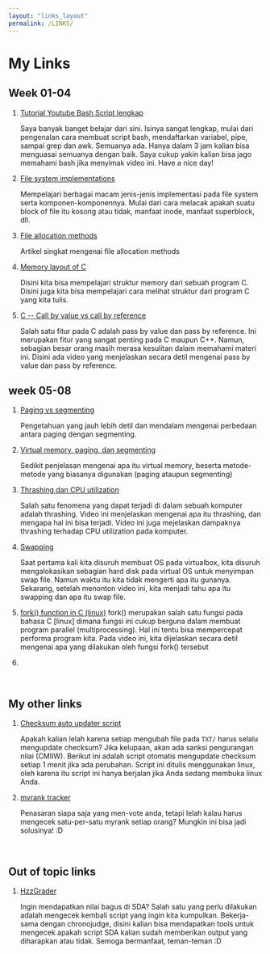 ```yaml
---
layout: "links_layout"
permalink: /LINKS/
---
```



# My Links




## Week 01-04

1. [Tutorial Youtube Bash Script lengkap](https://www.youtube.com/watch?v=e7BufAVwDiM)

	Saya banyak banget belajar dari sini. Isinya sangat lengkap, mulai dari pengenalan cara membuat script bash, mendaftarkan variabel, pipe, sampai grep dan awk. Semuanya ada. Hanya dalam 3 jam kalian bisa menguasai semuanya dengan baik. Saya cukup yakin kalian bisa jago memahami bash jika menyimak video ini. Have a nice day!

2. [File system implementations](https://www.youtube.com/watch?v=JoTIG_ElTyY)

	Mempelajari berbagai macam jenis-jenis implementasi pada file system serta komponen-komponennya. Mulai dari cara melacak apakah suatu block of file itu kosong atau tidak, manfaat inode, manfaat superblock, dll.

3. [File allocation methods](https://www.geeksforgeeks.org/file-allocation-methods/)

	Artikel singkat mengenai file allocation methods

4. [Memory layout of C](https://www.youtube.com/watch?v=kpWG423uQIw)

   Disini kita bisa mempelajari struktur memory dari sebuah program C. Disini juga kita bisa mempelajari cara melihat struktur dari program C yang kita tulis.

5. [C -- Call by value vs call by reference](https://www.youtube.com/watch?v=HEiPxjVR8CU)

   Salah satu fitur pada C adalah pass by value dan pass by reference. Ini merupakan fitur yang sangat penting pada C maupun C++. Namun, sebagian besar orang masih merasa kesulitan dalam memahami materi ini. Disini ada video yang menjelaskan secara detil mengenai pass by value dan pass by reference.



## week 05-08

1. [Paging vs segmenting](https://www.youtube.com/watch?v=p9yZNLeOj4s)

     Pengetahuan yang jauh lebih detil dan mendalam mengenai perbedaan antara paging dengan segmenting.  

2. [Virtual memory, paging, dan segmenting](https://www.youtube.com/watch?v=qeOBEOBJREs)

     Sedikit penjelasan mengenai apa itu virtual memory, beserta metode-metode yang biasanya digunakan (paging ataupun segmenting)

3. [Thrashing dan CPU utilization](https://www.youtube.com/watch?v=mIJIDC-u8JU)

   Salah satu fenomena yang dapat terjadi di dalam sebuah komputer adalah thrashing. Video ini menjelaskan mengenai apa itu thrashing, dan mengapa hal ini bisa terjadi. Video ini juga mejelaskan dampaknya thrashing terhadap CPU utilization pada komputer.

4. [Swapping](https://www.youtube.com/watch?v=Qt49Hzh_TDc)

   Saat pertama kali kita disuruh membuat OS pada virtualbox, kita disuruh mengalokasikan sebagian hard disk pada virtual OS untuk menyimpan swap file. Namun waktu itu kita tidak mengerti apa itu gunanya. Sekarang, setelah menonton video ini, kita menjadi tahu apa itu swapping dan apa itu swap file.

5. [fork() function in C (linux)](https://www.youtube.com/watch?v=cex9XrZCU14)
	fork() merupakan salah satu fungsi pada bahasa C [linux] dimana fungsi ini cukup berguna dalam membuat program parallel (multiprocessing). Hal ini tentu bisa mempercepat performa program kita. Pada video ini, kita dijelaskan secara detil mengenai apa yang dilakukan oleh fungsi fork() tersebut
	
6. 


<br>

## My other links

1. [Checksum auto updater script](https://github.com/Hzz-Hzz/my_os212_useful_scripts/tree/main/automatic_checksum_updater)

   Apakah kalian lelah karena setiap mengubah file pada `TXT/` harus selalu mengupdate checksum? Jika kelupaan, akan ada sanksi pengurangan nilai (CMIIW). Berikut ini adalah script otomatis mengupdate checksum setiap 1 menit jika ada perubahan. Script ini ditulis menggunakan linux, oleh karena itu script ini hanya berjalan jika Anda sedang membuka linux Anda.

2. [myrank tracker](https://github.com/Hzz-Hzz/my_os212_useful_scripts/tree/main/rank_tracker)

   Penasaran siapa saja yang men-vote anda, tetapi lelah kalau harus mengecek satu-per-satu myrank setiap orang? Mungkin ini bisa jadi solusinya! :D



<br>

## Out of topic links


1. [HzzGrader](https://github.com/Hzzkygcs/SDA)

	Ingin mendapatkan nilai bagus di SDA? Salah satu yang perlu dilakukan adalah mengecek kembali script yang ingin kita kumpulkan. Bekerja-sama dengan chronojudge, disini kalian bisa mendapatkan tools untuk mengecek apakah script SDA kalian sudah memberikan output yang diharapkan atau tidak. Semoga bermanfaat, teman-teman :D